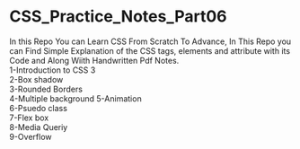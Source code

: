 # CSS_Practice_Notes_Part06
In this Repo You can Learn CSS From Scratch To Advance, In This Repo you can Find Simple Explanation of the CSS tags, elements and attribute with its Code and Along Wiith Handwritten Pdf Notes.<br>
1-Introduction to CSS 3<br>
2-Box shadow<br>
3-Rounded Borders<br>
4-Multiple background
5-Animation <br>
6-Psuedo class <br>
7-Flex box<br>
8-Media Queriy<br> 
9-Overflow<br>

